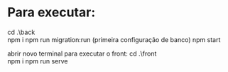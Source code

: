 # Para executar:

cd .\back\
npm i
npm run migration:run (primeira configuração de banco)
npm start

abrir novo terminal para executar o front:
cd .\front\
npm i
npm run serve
